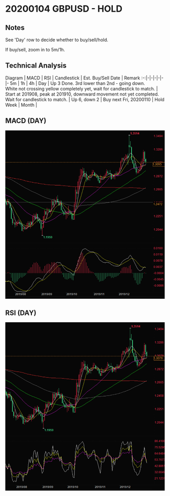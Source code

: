 # 20200104 GBPUSD - HOLD

## Notes

See 'Day' row to decide whether to buy/sell/hold.

If buy/sell, zoom in to 5m/1h.

## Technical Analysis

Diagram | MACD | RSI | Candlestick | Est. Buy/Sell Date | Remark
:-:|-|-|-|-|-|-
5m |
1h |
4h |
Day | Up 3 Done. 3rd lower than 2nd - going down. <br/> White not crossing yellow completely yet, wait for candlestick to match. | Start at 201908, peak at 201910, downward movement not yet completed. Wait for candlestick to match. | Up 6, down 2 | Buy next Fri, 20200110 | Hold
Week |
Month |

## MACD (DAY)

![MACD](20200104_GBPUSD_MACD_DAY.PNG)

## RSI (DAY)

![RSI](20200104_GBPUSD_RSI_DAY.PNG)
